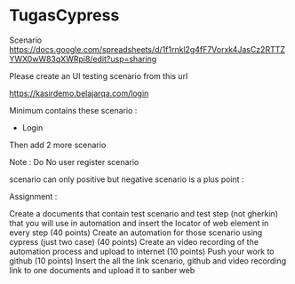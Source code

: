 # TugasCypress

Scenario 
https://docs.google.com/spreadsheets/d/1f1rnkl2g4fF7Vorxk4JasCz2RTTZYWX0wW83qXWRpi8/edit?usp=sharing

Please create an UI testing scenario from this url

https://kasirdemo.belajarqa.com/login 

 

Minimum contains these scenario :
- Login

Then add 2 more scenario


Note : Do No user register scenario 

scenario can only positive but negative scenario is a plus point :


Assignment :

Create a documents that contain test scenario and test step (not gherkin) that you will use in automation and insert the locator of web element in every step  (40 points)
Create an automation for those scenario using cypress (just two case) (40 points)
Create an video recording of the automation process and upload to internet (10 points)
Push your work to github (10 points)
 Insert the all the link scenario, github and video recording link to one documents and upload it to sanber web
